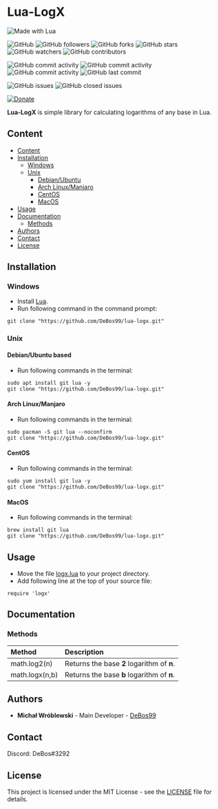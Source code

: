 # Lua-LogX

![Made with Lua](https://img.shields.io/badge/made%20with-lua-0.svg?color=cc2020&labelColor=ff3030&logo=lua&logoColor=white&style=for-the-badge)

![GitHub](https://img.shields.io/github/license/DeBos99/lua-logx.svg?color=2020cc&labelColor=5050ff&style=for-the-badge)
![GitHub followers](https://img.shields.io/github/followers/DeBos99.svg?color=2020cc&labelColor=5050ff&style=for-the-badge)
![GitHub forks](https://img.shields.io/github/forks/DeBos99/lua-logx.svg?color=2020cc&labelColor=5050ff&style=for-the-badge)
![GitHub stars](https://img.shields.io/github/stars/DeBos99/lua-logx.svg?color=2020cc&labelColor=5050ff&style=for-the-badge)
![GitHub watchers](https://img.shields.io/github/watchers/DeBos99/lua-logx.svg?color=2020cc&labelColor=5050ff&style=for-the-badge)
![GitHub contributors](https://img.shields.io/github/contributors/DeBos99/lua-logx.svg?color=2020cc&labelColor=5050ff&style=for-the-badge)

![GitHub commit activity](https://img.shields.io/github/commit-activity/w/DeBos99/lua-logx.svg?color=ffaa00&labelColor=ffaa30&style=for-the-badge)
![GitHub commit activity](https://img.shields.io/github/commit-activity/m/DeBos99/lua-logx.svg?color=ffaa00&labelColor=ffaa30&style=for-the-badge)
![GitHub commit activity](https://img.shields.io/github/commit-activity/y/DeBos99/lua-logx.svg?color=ffaa00&labelColor=ffaa30&style=for-the-badge)
![GitHub last commit](https://img.shields.io/github/last-commit/DeBos99/lua-logx.svg?color=ffaa00&labelColor=ffaa30&style=for-the-badge)

![GitHub issues](https://img.shields.io/github/issues-raw/DeBos99/lua-logx.svg?color=cc2020&labelColor=ff3030&style=for-the-badge)
![GitHub closed issues](https://img.shields.io/github/issues-closed-raw/DeBos99/lua-logx.svg?color=10aa10&labelColor=30ff30&style=for-the-badge)

[![Donate](https://www.paypalobjects.com/en_US/i/btn/btn_donateCC_LG.gif)](https://www.paypal.com/cgi-bin/webscr?cmd=_s-xclick&hosted_button_id=NH8JV53DSVDMY)

**Lua-LogX** is simple library for calculating logarithms of any base in Lua.

## Content

- [Content](#content)
- [Installation](#installation)
  - [Windows](#windows)
  - [Unix](#unix)
    - [Debian/Ubuntu](#apt)
    - [Arch Linux/Manjaro](#pacman)
    - [CentOS](#yum)
    - [MacOS](#homebrew)
- [Usage](#usage)
- [Documentation](#documentation)
  - [Methods](#methods)
- [Authors](#authors)
- [Contact](#contact)
- [License](#license)

## Installation

### Windows

* Install [Lua](https://sourceforge.net/projects/luabinaries/files/5.3.5/Tools%20Executables/lua-5.3.5_Win32_bin.zip/download).
* Run following command in the command prompt:
```
git clone "https://github.com/DeBos99/lua-logx.git"
```

### Unix

#### <a name="APT">Debian/Ubuntu based

* Run following commands in the terminal:
```
sudo apt install git lua -y
git clone "https://github.com/DeBos99/lua-logx.git"
```

#### <a name="Pacman">Arch Linux/Manjaro

* Run following commands in the terminal:
```
sudo pacman -S git lua --noconfirm
git clone "https://github.com/DeBos99/lua-logx.git"
```

#### <a name="YUM">CentOS

* Run following commands in the terminal:
```
sudo yum install git lua -y
git clone "https://github.com/DeBos99/lua-logx.git"
```

#### <a name="Homebrew">MacOS

* Run following commands in the terminal:
```
brew install git lua
git clone "https://github.com/DeBos99/lua-logx.git"
```

## Usage

* Move the file [logx.lua](logx.lua) to your project directory.
* Add following line at the top of your source file:
```
require 'logx'
```

## Documentation

### Methods

| Method         | Description                                |
| :------------- | :----------------------------------------- |
| math.log2(n)   | Returns the base **2** logarithm of **n**. |
| math.logx(n,b) | Returns the base **b** logarithm of **n**. |

## Authors

* **Michał Wróblewski** - Main Developer - [DeBos99](https://github.com/DeBos99)

## Contact

Discord: DeBos#3292

## License

This project is licensed under the MIT License - see the [LICENSE](LICENSE) file for details.
